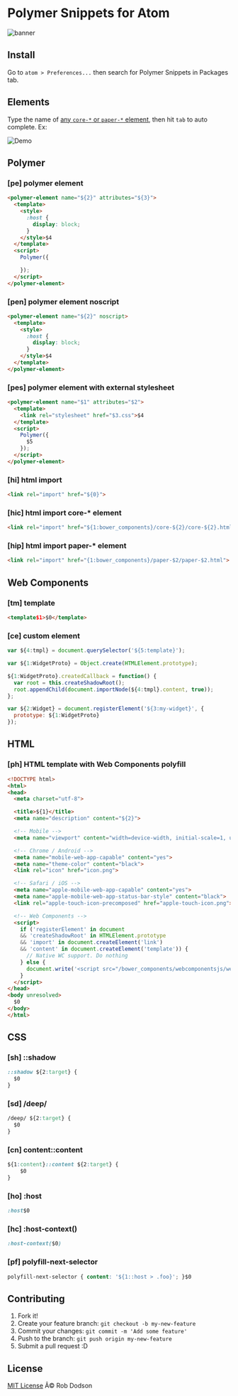 # Polymer Snippets for Atom

![banner](http://s12.postimg.org/opgzpvtpp/banner.png)

## Install
Go to `atom > Preferences...` then search for Polymer Snippets in Packages tab.

## Elements

Type the name of [any `core-*` or `paper-*` element](https://www.polymer-project.org/docs/elements/), then hit `tab` to auto complete. Ex:

![Demo](https://cloud.githubusercontent.com/assets/1066253/6306345/80bc2076-b8e7-11e4-9529-64494eb46540.gif)

## Polymer

### [pe] polymer element

```html
<polymer-element name="${2}" attributes="${3}">
  <template>
    <style>
      :host {
        display: block;
      }
    </style>$4
  </template>
  <script>
    Polymer({

    });
  </script>
</polymer-element>
```

### [pen] polymer element noscript

```html
<polymer-element name="${2}" noscript>
  <template>
    <style>
      :host {
        display: block;
      }
    </style>$4
  </template>
</polymer-element>
```

### [pes] polymer element with external stylesheet

```html
<polymer-element name="$1" attributes="$2">
  <template>
    <link rel="stylesheet" href="$3.css">$4
  </template>
  <script>
    Polymer({
      $5
    });
  </script>
</polymer-element>
```

### [hi] html import

```html
<link rel="import" href="${0}">
```

### [hic] html import core-* element

```html
<link rel="import" href="${1:bower_components}/core-${2}/core-${2}.html">
```

### [hip] html import paper-* element

```html
<link rel="import" href="{1:bower_components}/paper-$2/paper-$2.html">
```

## Web Components

### [tm] template
```html
<template$1>$0</template>
```

### [ce] custom element

```javascript
var ${4:tmpl} = document.querySelector('${5:template}');

var ${1:WidgetProto} = Object.create(HTMLElement.prototype);

${1:WidgetProto}.createdCallback = function() {
  var root = this.createShadowRoot();
  root.appendChild(document.importNode(${4:tmpl}.content, true));
};

var ${2:Widget} = document.registerElement('${3:my-widget}', {
  prototype: ${1:WidgetProto}
});
```

## HTML

### [ph] HTML template with Web Components polyfill

```html
<!DOCTYPE html>
<html>
<head>
  <meta charset="utf-8">

  <title>${1}</title>
  <meta name="description" content="${2}">

  <!-- Mobile -->
  <meta name="viewport" content="width=device-width, initial-scale=1, user-scalable=no">

  <!-- Chrome / Android -->
  <meta name="mobile-web-app-capable" content="yes">
  <meta name="theme-color" content="black">
  <link rel="icon" href="icon.png">

  <!-- Safari / iOS -->
  <meta name="apple-mobile-web-app-capable" content="yes">
  <meta name="apple-mobile-web-app-status-bar-style" content="black">
  <link rel="apple-touch-icon-precomposed" href="apple-touch-icon.png">

  <!-- Web Components -->
  <script>
    if ('registerElement' in document
    && 'createShadowRoot' in HTMLElement.prototype
    && 'import' in document.createElement('link')
    && 'content' in document.createElement('template')) {
      // Native WC support. Do nothing
    } else {
      document.write('<script src="/bower_components/webcomponentsjs/webcomponents.js"><\/script>');
    }
  </script>
</head>
<body unresolved>
  $0
</body>
</html>
```

## CSS

### [sh] ::shadow
```css
::shadow ${2:target} {
  $0
}
```

### [sd] /deep/
```css
/deep/ ${2:target} {
  $0
}
```

### [cn] content::content
```css
${1:content}::content ${2:target} {
	$0
}
```

### [ho] :host
```css
:host$0
```

### [hc] :host-context()
```css
:host-context($0)
```

### [pf] polyfill-next-selector
```css
polyfill-next-selector { content: '${1::host > .foo}'; }$0
```

## Contributing

1. Fork it!
2. Create your feature branch: `git checkout -b my-new-feature`
3. Commit your changes: `git commit -m 'Add some feature'`
4. Push to the branch: `git push origin my-new-feature`
5. Submit a pull request :D

## License

[MIT License](http://robdodson.mit-license.org/) Â© Rob Dodson
